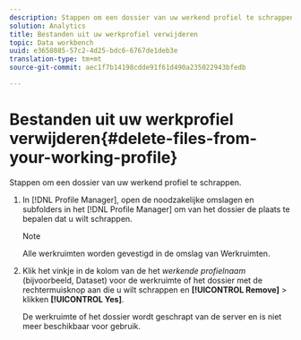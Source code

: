 ```yaml
---
description: Stappen om een dossier van uw werkend profiel te schrappen.
solution: Analytics
title: Bestanden uit uw werkprofiel verwijderen
topic: Data workbench
uuid: e3658085-57c2-4d25-bdc6-6767de1deb3e
translation-type: tm+mt
source-git-commit: aec1f7b14198cdde91f61d490a235022943bfedb

---
```



# Bestanden uit uw werkprofiel verwijderen{#delete-files-from-your-working-profile}

Stappen om een dossier van uw werkend profiel te schrappen.

1. In [!DNL Profile Manager], open de noodzakelijke omslagen en subfolders in het [!DNL Profile Manager] om van het dossier de plaats te bepalen dat u wilt schrappen.

   >[!NOTE]
   >
   >Alle werkruimten worden gevestigd in de omslag van Werkruimten.

1. Klik het vinkje in de kolom van de het *werkende profielnaam* (bijvoorbeeld, Dataset) voor de werkruimte of het dossier met de rechtermuisknop aan die u wilt schrappen en **[!UICONTROL Remove]** > klikken **[!UICONTROL Yes]**.

   De werkruimte of het dossier wordt geschrapt van de server en is niet meer beschikbaar voor gebruik.

